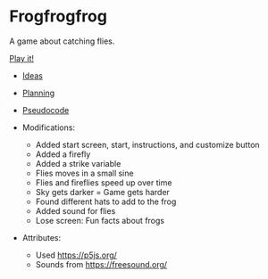 # Frogfrogfrog

A game about catching flies.

[Play it!](https://pippinbarr.github.io/cart253-examples/topics/making/frogfrogfrog/index.html)

- [Ideas](./ideas.md)
- [Planning](./planning.md)
- [Pseudocode](./pseudocode.md)

- Modifications:
    - Added start screen, start, instructions, and customize button
    - Added a firefly
    - Added a strike variable
    - Flies moves in a small sine
    - Flies and fireflies speed up over time
    - Sky gets darker = Game gets harder
    - Found different hats to add to the frog
    - Added sound for flies
    - Lose screen: Fun facts about frogs

- Attributes:
    - Used https://p5js.org/
    - Sounds from https://freesound.org/